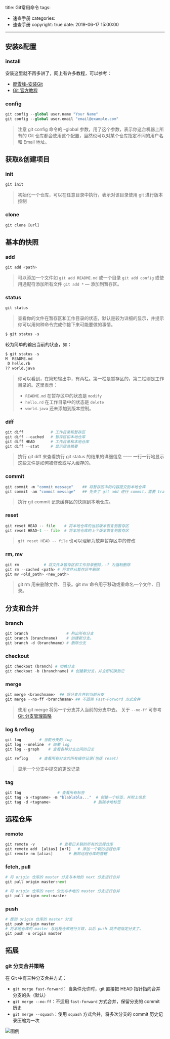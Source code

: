 title: Git常用命令
tags:
  - 速查手册
categories:
  - 速查手册
copyright: true
date: 2019-06-17 15:00:00

---
## [](#安装-amp-配置 "安装&amp;配置")安装&amp;配置

### [](#install "install")install

安装这里就不再多讲了，网上有许多教程，可以参考：

* [廖雪峰-安装Git](https://www.liaoxuefeng.com/wiki/0013739516305929606dd18361248578c67b8067c8c017b000/00137396287703354d8c6c01c904c7d9ff056ae23da865a000)
* [Git 官方教程](https://git-scm.com/book/zh/v1/%E8%B5%B7%E6%AD%A5-%E5%AE%89%E8%A3%85-Git)

<!--more-->

### [](#config "config")config
```python
git config --global user.name "Your Name"
git config --global user.email "email@example.com"
```
> 注意 git config 命令的 –global 参数，用了这个参数，表示你这台机器上所有的 Git 仓库都会使用这个配置，当然也可以对某个仓库指定不同的用户名和 Email 地址。

## [](#获取-amp-创建项目 "获取&amp;创建项目")获取&amp;创建项目

### [](#init "init")init
```python
git init
```
> 初始化一个仓库，可以在任意目录中执行，表示对该目录使用 git 进行版本控制

### [](#clone "clone")clone
```python
git clone [url]
```

## [](#基本的快照 "基本的快照")基本的快照

### [](#add "add")add
```python
git add <path>
```
> 可以添加一个文件如 `git add README.md` 或一个目录 `git add config` 或使用通配符添加所有文件 `git add *`   — 添加到暂存区。

### [](#status "status")status
```python
git status
```
> 查看你的文件在暂存区和工作目录的状态，默认是较为详细的显示，并提示你可以用何种命令完成你接下来可能要做的事情。
```python
$ git status -s
```

较为简单的输出当前的状态，如：

```python
$ git status -s
M  README.md
 D hello.rb
?? world.java
```
> 你可以看到，在简短输出中，有两栏。第一栏是暂存区的，第二栏则是工作目录的。这里表示： 
> 
> *   `README.md` 在暂存区中的状态是 `modify`
> *   `hello.rd` 在工作目录中的状态是 `delete`
> *   `world.java` 还未添加到版本控制。

### [](#diff "diff")diff
```python
git diff            # 工作目录和暂存区
git diff --cached   # 暂存区和本地仓库
git diff HEAD 	    # 工作目录和本地仓库
git diff --stat     # 显示信息摘要
```
> 执行 git diff 来查看执行 git status 的结果的详细信息 —— 一行一行地显示这些文件是如何被修改或写入缓存的。

### [](#commit "commit")commit
```python
git commit -m "commit message"    ## 将暂存区中的内容提交到本地仓库
git commit -am "commit message"   ## 免去了 git add 进行 commit，需要 tracked 状态
```
> 执行 git commit 记录缓存区的快照到本地仓库。

### [](#reset "reset")reset
```python
git reset HEAD -- file    # 将本地仓库的当前版本恢复到暂存区
git reset HEAD~1 -- file  # 将本地仓库的上个版本恢复到暂存区
```
> `git reset HEAD -- file` 也可以理解为放弃暂存区中的修改

### [](#rm-mv "rm, mv")rm, mv
```python
git rm           # 将文件从暂存区和工作目录删除，-f 为强制删除
git rm --cached <path> # 将文件从暂存区中删除
git mv <old_path> <new_path>
```
> git rm 用来删除文件、目录。git mv 命令用于移动或重命名一个文件、目录。

## [](#分支和合并 "分支和合并")分支和合并

### [](#branch "branch")branch
```python
git branch                 # 列出所有分支
git branch (branchname)    # 创建新分支。
git branch -d (branchname) # 删除分支
```

### [](#checkout "checkout")checkout
```python
git checkout (branch) # 切换分支
git checkout -b (branchname) # 创建新分支，并立即切换到它
```

### [](#merge "merge")merge
```python
git merge <branchname>  ## 将分支合并到当前分支  
git merge --no-ff <branchname> ## 不适用 Fast-Forword 方式合并
```
> 使用 git merge 将另一个分支并入当前的分支中去。 关于 `--no-ff` 可参考 [Git 分支管理策略](http://www.ruanyifeng.com/blog/2012/07/git.html)

### [](#log-amp-reflog "log &amp; reflog")log &amp; reflog
```python
git log		   # 当前分支的 log
git log --oneline  # 简要 log
git log --graph    # 查看各种分支之间的日志

git reflog 	   # 查看所有分支的所有操作记录(包括 reset)
```
> 显示一个分支中提交的更改记录

### [](#tag "tag")tag
```python
git tag 		       # 查看所有标签
git tag -a <tagname> -m "blablabla..."  # 创建一个标签，并附上信息
git tag -d <tagname>    		       # 删除本地标签
```

## [](#远程仓库 "远程仓库")远程仓库

### [](#remote "remote")remote
```python
git remote -v 			# 查看已关联的所有的远程仓库
git remote add  [alias] [url]   # 添加一个新的远程仓库
git remote rm [alias] 		# 删除远程仓库的管理
```

### [](#fetch-pull "fetch, pull")fetch, pull
```python
# 将 origin 仓库的 master 分支与本地的 next 分支进行合并
git pull origin master:next

# 将 origin 仓库的 next 分支与本地的 master 分支进行合并
git pull origin next:master
```

### [](#push "push")push
```python
# 推到 origin 仓库的 master 分支
git push origin master
# 将本地仓库的 master 与远程仓库进行关联，以后 push 就不用指定分支了。
git push -u origin master
```

## [](#拓展 "拓展")拓展

### [](#git-分支合并策略 "git 分支合并策略")git 分支合并策略

在 Git 中有三种分支合并方式：

*   `git merge fast-forword`： 当条件允许时，git 直接把 HEAD 指针指向合并分支的头（默认）
*   `git merge --no-ff`：不适用 `fast-forward` 方式合并，保留分支的 commit 历史
*   `git merge --squash`：使用 `squash` 方式合并，将多次分支的 commit 历史记录压缩为一次

![图例](https://cdn.jun6.net/201801201231_759.png)

